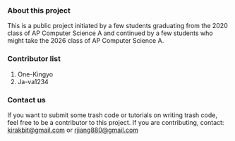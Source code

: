 ### About this project
This is a public project initiated by a few students graduating from the 2020 class of AP Computer Science A and continued by a few students who might take the 2026 class of AP Computer Science A.

### Contributor list
1. One-Kingyo
2. Ja-va1234

### Contact us
If you want to submit some trash code or tutorials on writing trash code, feel free to be a contributor to this project.
If you are contributing, contact: kirakbit@gmail.com or rjiang880@gmail.com
